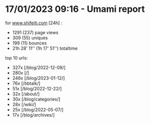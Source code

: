 # 17/01/2023 09:16 - Umami report
for www.shifeiti.com [24h] :

 - 1291 (237) page views
 - 309 (55) uniques
 - 199 (11) bounces
 - 21h 28' 11'' (1h 17' 51'') totaltime


top 10 urls:
 - 327x [/blog/2022-12-09/]
 - 280x [/]
 - 246x [/blog/2023-01-12/]
 - 76x [/bbtalk/]
 - 51x [/blog/2022-12-22/]
 - 32x [/about/]
 - 30x [/blog/categories/]
 - 28x [/wiki/]
 - 25x [/blog/2022-05-07/]
 - 17x [/blog/archives/]


